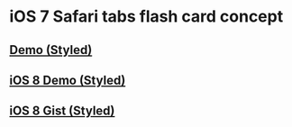 # iOS 7 Safari tabs flash card concept


## [Demo (Styled)](https://dl.dropboxusercontent.com/u/22385451/_0/iOS-7-Safari-tabs-flash-card-concept.html)
## [iOS 8 Demo (Styled)](https://dl.dropboxusercontent.com/u/22385451/_0/iOS-8-Safari-tabs-flash-card-concept.html)
## [iOS 8 Gist (Styled)](https://gist.github.com/danieljstwrt/26d6c4333e36eb939ae0)
